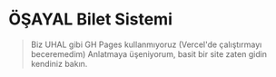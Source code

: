 # ÖŞAYAL Bilet Sistemi
> Biz UHAL gibi GH Pages kullanmıyoruz (Vercel'de çalıştırmayı beceremedim)
Anlatmaya üşeniyorum, basit bir site zaten gidin kendiniz bakın.